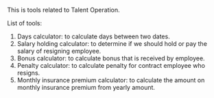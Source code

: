 This is tools related to Talent Operation. 

List of tools:
1. Days calculator: to calculate days between two dates.
2. Salary holding calculator: to determine if we should hold or pay the salary of resigning employee.
3. Bonus calculator: to calculate bonus that is received by employee.
4. Penalty calculator: to calculate penalty for contract employee who resigns.
5. Monthly insurance premium calculator: to calculate the amount on monthly insurance premium from yearly amount.
